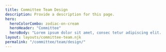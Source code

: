 ```yaml
---
title: Committee Team Design
description: Provide a description for this page.
hero:
  heroColorCombo: zodiac-on-cream
  heroHeader: "Committee"
  heroBody: "Lorem ipsum dolor sit amet, consec tetur adipiscing elit. Vivamus et quam finibus, auctor arcu eu, consectetur erat. Mauris vitae arcu quis nunc varius."
layout: layouts/committee-team.njk
permalink: "/committee/team/design/"
---
```

